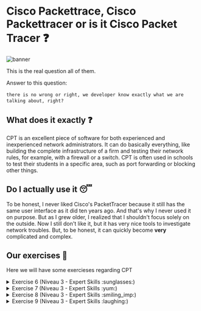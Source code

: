 # Cisco Packettrace, Cisco Packettracer or is it Cisco Packet Tracer :question:

<img src='../img/cisco.png' alt="banner"></img>


This is the real question all of them.

Answer to this question:
```
there is no wrong or right, we developer know exactly what we are talking about, right?
```

## What does it exactly :question:

CPT is an excellent piece of software for both experienced and inexperienced network administrators. It can do basically everything, like building the complete infrastructure of a firm and testing their network rules, for example, with a firewall or a switch. CPT is often used in schools to test their students in a specific area, such as port forwarding or blocking other things.


## Do I actually use it :sleeping:

To be honest, I never liked Cisco's PacketTracer because it still has the same user interface as it did ten years ago. And that's why I never used it on purpose. But as I grew older, I realized that I shouldn't focus solely on the outside. Now I still don't like it, but it has very nice tools to investigate network troubles. But, to be honest, it can quickly become **very** complicated and complex.

## Our exercises :school_satchel:
Here we will have some exercieses regarding CPT


<details>
<summary>Exercise 6 (Niveau 3 - Expert Skills :sunglasses:)</summary>
<br>
This was a very simple exercise which was about getting along with the CPT Command Line and some other sub-tasks.

-   Getting along with Command Line :white_check_mark:
-   Name all servers and routers with their IP address / CIDR :white_check_mark:
-   Fill out the routing table for all routers :white_check_mark:
-   Find out how the DHCP works in this scenario :white_check_mark:
</details>

<details>
<summary>Exercise 7 (Niveau 3 - Expert Skills :yum:)</summary>
<br>
This exercise was more difficult but still very doable to do. It was more of an process of elimination, fist go to the first notebook and try the ping. If this is not working try it on the second notebook and see the result. So forth and on.. 

I tried these short explained steps to figure out where the issue was located:

-   Ping on site from client, didn't worked - timeout
-   Ping the router, didn't also worked - timeout
-   Listen to trace to client, hops to the first router
-   Listen to trace from server to client, did work

After this I tried to look more into the routing between client and router and after a detailed look I saw there was an entry with an address which was pointing to a non existing address. 

The wrong route entry was deleted and then it worked!
</details>

<details>
<summary>Exercise 8 (Niveau 3 - Expert Skills :smiling_imp:)</summary>
<br>
This exercise was actually an easy one because the main focus was on dealing with dynamic routing.
First things first, this is the network we should build and use to get all the information from the network and every device. This practical exercise should teach us to plan and document all of the minor details of our network. Only in this manner are we fully aware of what is happening. 

<img src='../img/cisco_e8.png' alt="banner"></img>

## Purchasing Department PC11: 171.53.16.36 /28

| IP Address / Network                                        	| Number of Hostbits 	| Number of Hosts 	|
|-------------------------------------------------------------	|--------------------	|-----------------	|
| Address:    171.53.16.36 /28<br>Netmaks:    255.255.255.240 	|          4         	|        14       	|
|                                                             	|                    	|                 	|
| Network-ID: 171.53.16.32 /28                                	|                    	|                 	|
| 1st. IP:    171.53.16.33 /28                                	|                    	|                 	|
| Last IP:    171.53.16.46 /28                                	|                    	|                 	|
| Broadcast:  171.53.16.47 /28                                	|                    	|                 	|


## Purchasing Department PC12: 171.53.16.45 /28

| IP Address / Network                                        	| Number of Hostbits 	| Number of Hosts 	|
|-------------------------------------------------------------	|--------------------	|-----------------	|
| Address:    171.53.16.36 /28<br>Netmaks:    255.255.255.240 	|          4         	|        14       	|
|                                                             	|                    	|                 	|
| Network-ID: 171.53.16.32 /28                                	|                    	|                 	|
| 1st. IP:    171.53.16.33 /28                                	|                    	|                 	|
| Last IP:    171.53.16.46 /28                                	|                    	|                 	|
| Broadcast:  171.53.16.47 /28                                	|                    	|                 	|


## Logistics Department PC51: 113.25.0.68 /23

| IP Address / Network                                        	| Number of Hostbits 	| Number of Hosts 	|
|-------------------------------------------------------------	|--------------------	|-----------------	|
| Address:    113.25.0.68 /23<br>Netmaks:    255.255.255.240 	|          9         	|        510       	|
|                                                             	|                    	|                 	|
| Network-ID: 113.25.0.0 /23                                	|                    	|                 	|
| 1st. IP:    113.25.0.1 /23                                	|                    	|                 	|
| Last IP:    113.25.1.254 /23                                	|                    	|                 	|
| Broadcast:  113.25.1.255 /23                               	|                    	|                 	|


## Logistics Department PC52: 113.25.1.164 /23

| IP Address / Network                                        	| Number of Hostbits 	| Number of Hosts 	|
|-------------------------------------------------------------	|--------------------	|-----------------	|
| Address:    113.25.0.68 /23<br>Netmaks:    255.255.255.240 	|          9         	|        510       	|
|                                                             	|                    	|                 	|
| Network-ID: 113.25.0.0 /23                                	|                    	|                 	|
| 1st. IP:    113.25.0.1 /23                                	|                    	|                 	|
| Last IP:    113.25.1.254 /23                                	|                    	|                 	|
| Broadcast:  113.25.1.255 /23                               	|                    	|                 	|

</details>

<details>
<summary>Exercise 9 (Niveau 3 - Expert Skills :laughing:)</summary>
<br>
This exercise is similar to the previous one; the only difference is that we are dealing here with static routing. Same environment, same devices.

## Router0 I1 109.38.31.1 /30

| IP Address / Network                                        	| Number of Hostbits 	| Number of Hosts 	|
|-------------------------------------------------------------	|--------------------	|-----------------	|
| Address:    109.38.31.1 /30<br>Netmaks:    255.255.255.252 	|          2         	|        2       	|
|                                                             	|                    	|                 	|
| Network-ID: 109.38.31.0 /30                                	|                    	|                 	|
| 1st. IP:    109.38.31.1 /30                               	|                    	|                 	|
| Last IP:    109.38.31.2 /30                               	|                    	|                 	|
| Broadcast:  109.38.31.3 /30                              	    |                    	|                 	|


## Router1 I1 109.38.31.2 /30

| IP Address / Network                                        	| Number of Hostbits 	| Number of Hosts 	|
|-------------------------------------------------------------	|--------------------	|-----------------	|
| Address:    109.38.31.2 /30<br>Netmaks:    255.255.255.252 	|          2         	|        2       	|
|                                                             	|                    	|                 	|
| Network-ID: 109.38.31.0 /30                                	|                    	|                 	|
| 1st. IP:    109.38.31.1 /30                               	|                    	|                 	|
| Last IP:    109.38.31.2 /30                               	|                    	|                 	|
| Broadcast:  109.38.31.3 /30                              	    |                    	|                 	|

</details>